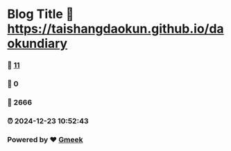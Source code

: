 # Blog Title :link: https://taishangdaokun.github.io/daokundiary 
### :page_facing_up: [11](https://taishangdaokun.github.io/daokundiary/tag.html) 
### :speech_balloon: 0 
### :hibiscus: 2666 
### :alarm_clock: 2024-12-23 10:52:43 
### Powered by :heart: [Gmeek](https://github.com/Meekdai/Gmeek)
